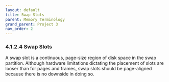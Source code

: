 ```yaml
---
layout: default
title: Swap Slots
parent: Memory Terminology
grand_parent: Project 3
nav_order: 2
---
```


### 4.1.2.4 Swap Slots

A swap slot is a continuous, page-size region of disk space in the swap partition. Although hardware limitations dictating the placement of slots are looser than for pages and frames, swap slots should be page-aligned because there is no downside in doing so.
